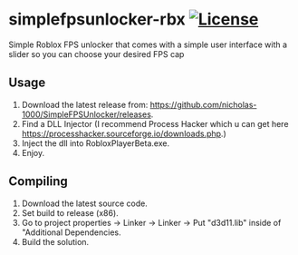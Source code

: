 # simplefpsunlocker-rbx [![License](https://img.shields.io/badge/License-GPL3.0-green.svg)](https://github.com/nicholas-1000/SimpleFPSUnlocker/blob/master/LICENSE) 

Simple Roblox FPS unlocker that comes with a simple user interface with a slider so you can choose your desired FPS cap

## Usage
1. Download the latest release from: https://github.com/nicholas-1000/SimpleFPSUnlocker/releases.
2. Find a DLL Injector (I recommend Process Hacker which u can get here https://processhacker.sourceforge.io/downloads.php.)
3. Inject the dll into RobloxPlayerBeta.exe.
4. Enjoy.

## Compiling

1. Download the latest source code.
2. Set build to release (x86).
3. Go to project properties -> Linker -> Linker -> Put "d3d11.lib" inside of "Additional Dependencies.
5. Build the solution.
